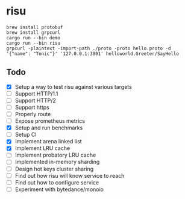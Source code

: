 # risu

```shell
brew install protobuf
brew install grpcurl
cargo run --bin demo
cargo run --bin risu
grpcurl -plaintext -import-path ./proto -proto hello.proto -d '{"name": "Tonic"}' '127.0.0.1:3001' helloworld.Greeter/SayHello
```

## Todo

- [x] Setup a way to test risu against various targets
- [ ] Support HTTP/1.1
- [ ] Support HTTP/2
- [ ] Support https
- [ ] Properly route
- [ ] Expose prometheus metrics
- [x] Setup and run benchmarks
- [ ] Setup CI
- [x] Implement arena linked list
- [x] Implement LRU cache
- [ ] Implement probatory LRU cache
- [ ] Implemented in-memory sharding
- [ ] Design hot keys cluster sharing
- [ ] Find out how risu will know service to reach
- [ ] Find out how to configure service
- [ ] Experiment with bytedance/monoio